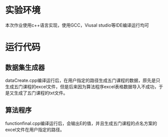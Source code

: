 # 实验环境
本次作业使用c++语言实现，使用GCC，Viusal studio等IDE编译运行均可
# 运行代码
## 数据集生成器
dataCreate.cpp编译运行后，在用户指定的路径生成五门课程的数据，原先是只生成五门课程的excel文件，但是后来因为算法程序excel表格数据导入不成功，于是又生成了五门课程的txt文件。
## 算法程序
functionfinal.cpp编译运行后，会输出E的值，并且生成五门课程的点名方案的excel文件在用户指定的路径。
